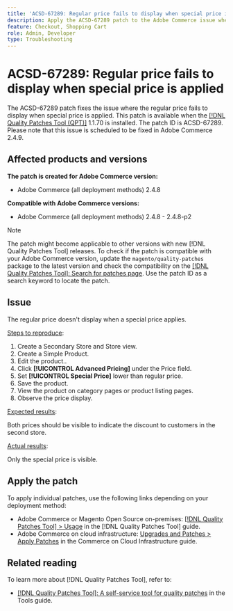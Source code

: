 ```yaml
---
title: 'ACSD-67289: Regular price fails to display when special price is applied'
description: Apply the ACSD-67289 patch to the Adobe Commerce issue where where the regular price fails to display when special price is applied.
feature: Checkout, Shopping Cart
role: Admin, Developer
type: Troubleshooting
---
```

# ACSD-67289: Regular price fails to display when special price is applied

The ACSD-67289 patch fixes the issue where the regular price fails to display when special price is applied. This patch is available when the [[!DNL Quality Patches Tool (QPT)]](/help/tools/quality-patches-tool/quality-patches-tool-to-self-serve-quality-patches.md) 1.1.70 is installed. The patch ID is ACSD-67289. Please note that this issue is scheduled to be fixed in Adobe Commerce 2.4.9.

## Affected products and versions

**The patch is created for Adobe Commerce version:**

* Adobe Commerce (all deployment methods) 2.4.8

**Compatible with Adobe Commerce versions:**

* Adobe Commerce (all deployment methods) 2.4.8 - 2.4.8-p2

>[!NOTE]
>
>The patch might become applicable to other versions with new [!DNL Quality Patches Tool] releases. To check if the patch is compatible with your Adobe Commerce version, update the `magento/quality-patches` package to the latest version and check the compatibility on the [[!DNL Quality Patches Tool]: Search for patches page](https://experienceleague.adobe.com/tools/commerce-quality-patches/index.html). Use the patch ID as a search keyword to locate the patch.

## Issue

The regular price doesn't display when a special price applies.

<u>Steps to reproduce</u>:

1. Create a Secondary Store and Store view.
1. Create a Simple Product.
1. Edit the product..
1. Click **[!UICONTROL Advanced Pricing]** under the Price field.
1. Set **[!UICONTROL Special Price]** lower than regular price.
1. Save the product.
1. View the product on category pages or product listing pages.
1. Observe the price display.

<u>Expected results</u>:

Both prices should be visible to indicate the discount to customers in the second store.

<u>Actual results</u>:

Only the special price is visible.

## Apply the patch

To apply individual patches, use the following links depending on your deployment method:

* Adobe Commerce or Magento Open Source on-premises: [[!DNL Quality Patches Tool] > Usage](/help/tools/quality-patches-tool/usage.md) in the [!DNL Quality Patches Tool] guide.
* Adobe Commerce on cloud infrastructure: [Upgrades and Patches > Apply Patches](https://experienceleague.adobe.com/docs/commerce-cloud-service/user-guide/develop/upgrade/apply-patches.html) in the Commerce on Cloud Infrastructure guide.

## Related reading

To learn more about [!DNL Quality Patches Tool], refer to:

* [[!DNL Quality Patches Tool]: A self-service tool for quality patches](/help/tools/quality-patches-tool/quality-patches-tool-to-self-serve-quality-patches.md) in the Tools guide.
